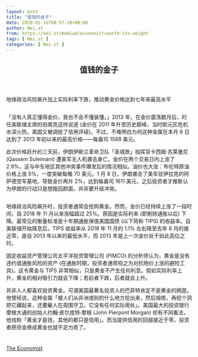 ```yaml
---
layout: post
title: "值钱的金子"
date: 2020-01-16T08:57:28+00:00
author: Nei.st
from: https://nei.st/medium/economist/worth-its-weight
tags: [ Nei.st ]
categories: [ Nei.st ]
---
```


<article class="post-15224 post type-post status-publish format-standard hentry category-economist" id="post-15224">
 <header class="page-header medium Archives">
  <div class="page-header__image">
  </div>
  <div class="page-header__content">
   <h1 class="page-title text-align-center">
    值钱的金子
   </h1>
  </div>
 </header>
 <div class="entry-content aesop-entry-content" id="post-15224-content">
  <link as="font" crossorigin="anonymous" href="//cdn.jsdelivr.net/gh/0nd1jyU39XQ/_/glyph/font-face/0uIzqoZjSuJfvSBnvgXTcApMtcVhMcpr.woff" rel="preload" type="font/woff"/>
  <link as="font" crossorigin="anonymous" href="//cdn.jsdelivr.net/gh/0nd1jyU39XQ/_/glyph/font-face/1sTnSLZWDKucPX6SAk.woff" rel="preload" type="font/woff"/>
  <p class="blog-post__description">
   地缘政治风险飙升加上实际利率下跌，推动黄金价格达到七年来最高水平
  </p>
  <span id="more-15224">
  </span>
  <div class="navigation__primary-inner">
   <a class="economist__link-logo" href="//nei.st/medium/economist">
   </a>
  </div>
  <div class="container img component-image">
   <div class="aspectRatioPlaceholder">
    <div class="progressiveMedia" data-height="720" data-width="1280">
     <img alt="" class="progressiveMedia-image" data-src="https://cdn.jsdelivr.net/gh/0nd1jyU39XQ/_/img/1/20200111_FNP503.jpg" src="https://cdn.jsdelivr.net/gh/0nd1jyU39XQ/_/img/1/20200111_FNP503.jpg"/>
    </div>
   </div>
  </div>
  <p>
   「没有人真正懂得金价，我也不会不懂装懂。」2013 年，在金价震荡数月后，时任美联储主席的伯南克这样说道 (金价在 2011 年升至历史巅峰，当时欧元区危机水深火热，美国又被调低了信用评级)。不过，不难明白为何这种金属在本月 6 日达到了 2013 年初以来的最高价格——每盎司 1588 美元。
  </p>
  <p>
   此次价格跃升的三天前，伊朗伊斯兰革命卫队「圣城旅」指挥官卡西姆·苏莱曼尼 (Qassem Suleimani) 遭美军无人机袭击身亡。金价在两个交易日内上涨了 2.9%，这与中东地区其他冲突事件爆发后的情况相似。油价也大涨：布伦特原油价格上涨 5%，一度突破每桶 70 美元。1 月 8 日，伊朗袭击了美军驻伊拉克的阿萨德空军基地，导致金价再升 2%，达到每盎司 1611 美元，之后投资者才推断认为伊朗的行动只是想挽回颜面，并非要升级冲突。
  </p>
  <div class="container img">
   <div class="aspectRatioPlaceholder">
    <div class="progressiveMedia" data-height="986" data-width="1148">
     <img alt="" class="progressiveMedia-image lazyload" data-src="https://cdn.jsdelivr.net/gh/0nd1jyU39XQ/_/img/1/5e17f0cd16f47053e624ae34_zh_CN.png" id="zoom-default" src="https://cdn.jsdelivr.net/gh/0nd1jyU39XQ/_/img/1/5e17f0cd16f47053e624ae34_zh_CN.png"/>
    </div>
   </div>
  </div>
  <p>
   地缘政治风险飙升时，投资者通常会抢购黄金。然而，金价已经持续上涨了一段时间，自 2018 年 11 月以来涨幅超过 25%。原因是实际利率 (即剔除通胀以后) 下降。最常见的衡量标准是十年期通胀保值美国国债 (以下简称 TIPS) 的收益率。自美联储开始降息后，TIPS 收益率从 2018 年 11 月的 1.1% 左右降至去年 8 月的接近零，是自 2013 年以来的最低水平，而 2013 年是上一次金价处于如此高位之时。
  </p>
  <p>
   固定收益资产管理公司太平洋投资管理公司 (PIMCO) 的分析师认为，黄金是没有违约或通胀风险的资产 (在通胀时期，投资者通常视之为对抗物价上涨的避险工具)。这令黄金与 TIPS 非常相似，只是黄金不产生任何利息。假如实际利率上升，黄金的相对吸引力就会下降；若前者下跌，后者就会上升。
  </p>
  <p>
   并非人人都喜欢投资黄金。可谓美国最著名投资人的巴菲特肯定不是黄金的拥趸。他曾经说，这种金属「被人们从非洲或别的什么地方挖出来，然后熔炼，再挖个洞把它藏起来，还要雇人在周围守卫。它没有任何实际用处」。美国最大的投资银行摩根大通的创始人约翰·皮尔庞特·摩根 (John Pierpont Morgan) 却有不同看法，他戏称「黄金才是钱，其他的都只是信用」。而当提供信用的回报接近于零，投资者把资金换成黄金也就不足为奇了。
  </p>
  <div class="code-block code-block-1" style="margin: 8px 0; clear: both;">
   <div class="container ads_KbHEVhh8Rw">
    <div class="card card--blog post-sidebar">
     <div class="card-body">
      <div class="logo_ngcontent-kty-0">
      </div>
      <div class="iframe-blocker U6XAMK63Vh00WqvF2BacIQ">
       <div class="background-h60B">
       </div>
       <div class="WumZiPCS4MeMw4pxQ">
       </div>
      </div>
     </div>
     <div class="card-footer">
      <div class="card-footer-wrapper" layout="row bottom-left">
      </div>
     </div>
    </div>
   </div>
  </div>
  <div class="container ag ah">
   <div class="fe n el">
    <a class="dt du bn bo bp bq br bs bt bu dv dw bx by dx dy" href="https://nei.st/medium/economist?source=https://www.economist.com/business/2020/01/02/despite-political-woes-america-inc-is-still-thriving-in-china">
     <div class="c ff fg ag ah fh el fi fj ce fk fl fm fn fo fp fq fr fs ft fu">
      <div class="bs em en eo ep eq fv ah fw fg ag bm eu fx q fy fz p ac">
      </div>
     </div>
    </a>
   </div>
  </div>
  <div class="code-block code-block-2" style="margin: 8px 0; clear: both;">
   <br/>
   <div class="container ads_KbHEVhh8Rw">
    <div class="card card--blog post-sidebar">
     <div class="card-body">
      <div class="logo_ngcontent-kty-0">
      </div>
      <div class="iframe-blocker U6XAMK63Vh00WqvF2BacIQ">
       <div class="background-h60B">
       </div>
       <div class="WumZiPCS4MeMw4pxQ">
       </div>
      </div>
     </div>
     <div class="card-footer">
      <div class="card-footer-wrapper" layout="row bottom-left">
      </div>
     </div>
    </div>
   </div>
  </div>
 </div>
 <footer class="entry-footer">
  <div class="categories icon-link">
   <a href="https://nei.st/category/medium/economist" rel="category tag">
    The Economist
   </a>
  </div>
 </footer>
</article>


